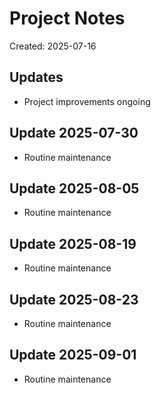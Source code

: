 # Project Notes

Created: 2025-07-16

## Updates
- Project improvements ongoing


## Update 2025-07-30
- Routine maintenance


## Update 2025-08-05
- Routine maintenance


## Update 2025-08-19
- Routine maintenance


## Update 2025-08-23
- Routine maintenance

<!-- Last updated: 2025-08-30 -->

## Update 2025-09-01
- Routine maintenance
